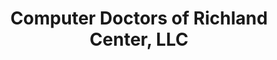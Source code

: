 ---
title: "Computer Doctors of Richland Center, LLC"
url: /richland-center/computer-doctors-of-richland-center-llc/
shop: Computer
---